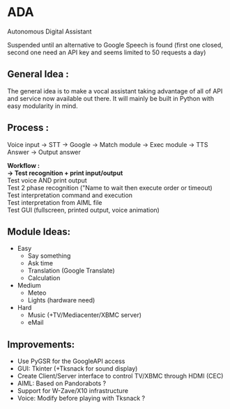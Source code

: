 ADA
===

Autonomous Digital Assistant

Suspended until an alternative to Google Speech is found (first one closed, second one need an API key and seems limited to 50 requests a day)

General Idea :
---
The general idea is to make a vocal assistant taking advantage of all of API and service now available out there.
It will mainly be built in Python with easy modularity in mind.

Process :
---
Voice input -> STT -> Google -> Match module -> Exec module -> TTS Answer -> Output answer

**Workflow :**<br/>
**-> Test recognition + print input/output** <br/>
Test voice AND print output <br/>
Test 2 phase recognition ("Name to wait then execute order or timeout)<br/>
Test interpretation command and execution <br/>
Test interpretation from AIML file <br/>
Test GUI (fullscreen, printed output, voice animation)

Module Ideas:
---
- Easy
  - Say something
  - Ask time
  - Translation (Google Translate)
  - Calculation <br/>
- Medium
  - Meteo
  - Lights (hardware need) <br/>
- Hard
  - Music (+TV/Mediacenter/XBMC server)
  - eMail <br/>

Improvements:
---
- Use PyGSR for the GoogleAPI access
- GUI: Tkinter (+Tksnack for sound display)
- Create Client/Server interface to control TV/XBMC through HDMI (CEC)
- AIML: Based on Pandorabots ?
- Support for W-Zave/X10 infrastructure
- Voice: Modify before playing with Tksnack ?
